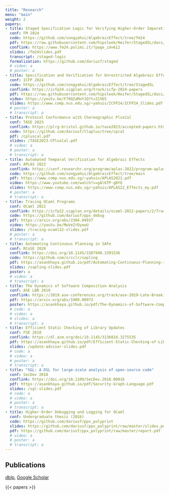 ```yaml
---
title: "Research"
menu: "main"
weight: 2
papers:
- title: Staged Specification Logic for Verifying Higher-Order Imperative Programs
  conf: FM 2024
  code: https://github.com/songyahui/AlgebraicEffect/tree/fm24
  pdf: https://raw.githubusercontent.com/hipsleek/Heifer/StagedSL/docs/FM2024_TR.pdf
  conflink: https://www.fm24.polimi.it/?page_id=612
  slides: /fm24slides.pdf
  transcript: /staged-logic
  formalization: https://github.com/dariusf/staged
  # video: a
  # poster: a
- title: Specification and Verification for Unrestricted Algebraic Effects and Handling
  conf: ICFP 2024
  code: https://github.com/songyahui/AlgebraicEffect/tree/StagedSL
  conflink: https://icfp24.sigplan.org/track/icfp-2024-papers
  pdf: https://raw.githubusercontent.com/hipsleek/Heifer/StagedSL/docs/ICFP2024_TR.pdf
  video: https://youtu.be/F70QZaMoYJQ?t=21565
  slides: https://www.comp.nus.edu.sg/~yahuis/ICFP24/ICFP24_Slides.pdf
  # poster: a
  # transcript: a
- title: Protocol Conformance with Choreographic PlusCal
  conf: TASE 2023
  conflink: https://plrg-bristol.github.io/tase2023/accepted-papers.html
  code: https://github.com/dariusf/tlaplus/tree/cpcal
  pdf: /cpluscal.pdf
  slides: /TASE2023-CPlusCal.pdf
  # video: a
  # poster: a
  # transcript: a
- title: Automated Temporal Verification for Algebraic Effects
  conf: APLAS 2022
  conflink: https://conf.researchr.org/program/aplas-2022/program-aplas-2022/
  code: https://github.com/songyahui/AlgebraicEffect/tree/main
  pdf: https://www.comp.nus.edu.sg/~yahuis/APLAS2022.pdf
  video: https://www.youtube.com/watch?v=gAl6TP-gBYQ
  slides: https://www.comp.nus.edu.sg/~yahuis/APLAS22_Effects_my.pdf
  # poster: a
  # transcript: a
- title: Tracing OCaml Programs
  conf: OCaml 2022
  conflink: https://icfp22.sigplan.org/details/ocaml-2022-papers/2/Tracing-OCaml-Programs
  code: https://github.com/dariusf/ppx_debug
  pdf: https://arxiv.org/abs/2304.04937
  video: https://youtu.be/MwVeZrDyewU
  slides: /tracing-ocaml22-slides.pdf
  # poster: a
  # transcript: a
- title: Automating Continuous Planning in SAFe
  conf: RCoSE 2020
  conflink: https://doi.org/10.1145/3387940.3391536
  code: https://github.com/srcclr/sapling
  pdf: https://asankhaya.github.io/pdf/Automating-Continuous-Planning-in-SAFe.pdf
  slides: /sapling-slides.pdf
  poster: a
  # video: a
  # transcript: a
- title: The Dynamics of Software Composition Analysis
  conf: ASE LBR 2019
  conflink: https://2019.ase-conferences.org/track/ase-2019-Late-Breaking-Results
  pdf: https://arxiv.org/abs/1909.00973
  poster: https://asankhaya.github.io/pdf/The-Dynamics-of-Software-Composition-Analysis-Poster.pdf
  # code: a
  # video: a
  # slides: a
  # transcript: a
- title: Efficient Static Checking of Library Updates
  conf: FSE 2018
  conflink: https://dl.acm.org/doi/10.1145/3236024.3275535
  pdf: https://asankhaya.github.io/pdf/Efficient-Static-Checking-of-Library-Updates.pdf
  slides: /update-advisor-slides.pdf
  # code: a
  # video: a
  # poster: a
  # transcript: a
- title: "SGL: A DSL for large-scale analysis of open-source code"
  conf: SecDev 2018
  conflink: https://doi.org/10.1109/SecDev.2018.00016
  pdf: https://asankhaya.github.io/pdf/Security-Graph-Language.pdf
  slides: /sgl-slides.pdf
  # code: a
  # video: a
  # poster: a
  # transcript: a
- title: Higher-Order Debugging and Logging for OCaml
  conf: Undergraduate thesis (2016)
  code: https://github.com/dariusf/ppx_polyprint
  slides: https://github.com/dariusf/ppx_polyprint/raw/master/slides.pdf
  pdf: https://github.com/dariusf/ppx_polyprint/raw/master/report.pdf
  # video: a
  # poster: a
  # transcript: a
---
```


<!-- # Research -->

## Publications

<!-- [Semantic Scholar](https://www.semanticscholar.org/author/Darius-Foo/51510084), [Google Scholar](https://scholar.google.com/citations?user=5x9STk4AAAAJ), [CSAuthors](https://www.csauthors.net/darius-foo/) -->
[dblp](https://dblp.org/pid/228/5744.html), [Google Scholar](https://scholar.google.com/citations?user=5x9STk4AAAAJ)


{{< papers >}}
